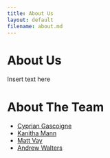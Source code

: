 ```yaml
---
title: About Us
layout: default
filename: about.md
--- 
```


# About Us

Insert text here

# About The Team

- [Cyprian Gascoigne](https://github.com/kippig)
- [Kanitha Mann](https://github.com/kkmann1)
- [Matt Vay](https://github.com/mgvay31)
- [Andrew Walters](https://github.com/andrewfwalters)
